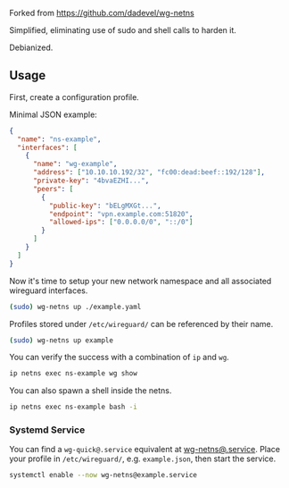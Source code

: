 Forked from https://github.com/dadevel/wg-netns

Simplified, eliminating use of sudo and shell calls to harden it.

Debianized.


## Usage

First, create a configuration profile.

Minimal JSON example:

~~~ json
{
  "name": "ns-example",
  "interfaces": [
    {
      "name": "wg-example",
      "address": ["10.10.10.192/32", "fc00:dead:beef::192/128"],
      "private-key": "4bvaEZHI...",
      "peers": [
        {
          "public-key": "bELgMXGt...",
          "endpoint": "vpn.example.com:51820",
          "allowed-ips": ["0.0.0.0/0", "::/0"]
        }
      ]
    }
  ]
}
~~~

Now it's time to setup your new network namespace and all associated wireguard interfaces.

~~~ bash
(sudo) wg-netns up ./example.yaml
~~~

Profiles stored under `/etc/wireguard/` can be referenced by their name.

~~~ bash
(sudo) wg-netns up example
~~~

You can verify the success with a combination of `ip` and `wg`.

~~~ bash
ip netns exec ns-example wg show
~~~

You can also spawn a shell inside the netns.

~~~ bash
ip netns exec ns-example bash -i
~~~

### Systemd Service

You can find a `wg-quick@.service` equivalent at [wg-netns@.service](./extras/wg-netns@.service).
Place your profile in `/etc/wireguard/`, e.g. `example.json`, then start the service.

~~~ bash
systemctl enable --now wg-netns@example.service
~~~
